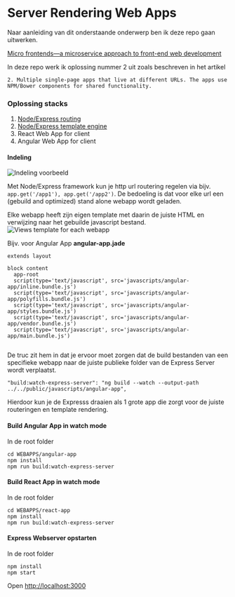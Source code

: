 # Server Rendering Web Apps

Naar aanleiding van dit onderstaande onderwerp ben ik deze repo gaan uitwerken. 

[Micro frontends—a microservice approach to front-end web development](https://medium.com/@tomsoderlund/micro-frontends-a-microservice-approach-to-front-end-web-development-f325ebdadc16)

In deze repo werk ik oplossing nummer 2 uit zoals beschreven in het artikel

```
2. Multiple single-page apps that live at different URLs. The apps use NPM/Bower components for shared functionality.
```

### Oplossing stacks
1) [Node/Express routing](https://expressjs.com/en/guide/routing.html)
2) [Node/Express template engine](https://expressjs.com/en/guide/using-template-engines.html)
3) React Web App for client
4) Angular Web App for client

#### Indeling
![Indeling voorbeeld](https://i.snag.gy/RktnI7.jpg)

Met Node/Express framework kun je http url routering regelen via bijv. `app.get('/app1'), app.get('/app2')`. De bedoeling is dat voor elke url een (gebuild and optimized) stand alone webapp wordt geladen. 

Elke webapp heeft zijn eigen template met daarin de juiste HTML en verwijzing naar het gebuilde javascript bestand. 
![Views template for each webapp](https://i.snag.gy/EyOarq.jpg)

Bijv. voor Angular App
**angular-app.jade**
```
extends layout

block content
  app-root
  script(type='text/javascript', src='javascripts/angular-app/inline.bundle.js')
  script(type='text/javascript', src='javascripts/angular-app/polyfills.bundle.js')
  script(type='text/javascript', src='javascripts/angular-app/styles.bundle.js')
  script(type='text/javascript', src='javascripts/angular-app/vendor.bundle.js')
  script(type='text/javascript', src='javascripts/angular-app/main.bundle.js')
  
```
De truc zit hem in dat je ervoor moet zorgen dat de build bestanden van een specifieke webapp naar de juiste publieke folder van de Express Server wordt verplaatst. 

`"build:watch-express-server": "ng build --watch --output-path ../../public/javascripts/angular-app",`

Hierdoor kun je de Expresss draaien als 1 grote app die zorgt voor de juiste routeringen en template rendering.



#### Build Angular App in watch mode
In de root folder
```
cd WEBAPPS/angular-app
npm install
npm run build:watch-express-server
```

#### Build React App in watch mode
In de root folder
```
cd WEBAPPS/react-app
npm install
npm run build:watch-express-server
```

#### Express Webserver opstarten
In de root folder
```
npm install
npm start
```
Open [http://localhost:3000](http://localhost:3000)





